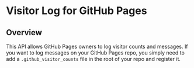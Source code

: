 # Visitor Log for GitHub Pages

## Overview

This API allows GitHub Pages owners to log visitor counts and messages. If you want to log messages on your GitHub Pages repo, you simply need to add a `.github_visitor_counts` file in the root of your repo and register it.
